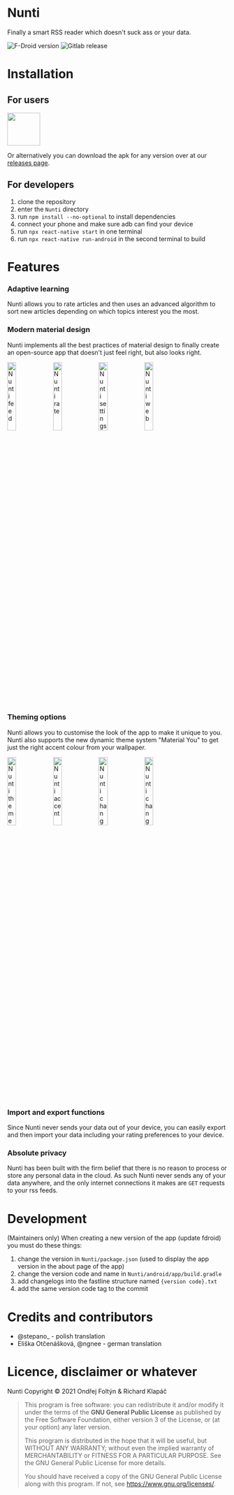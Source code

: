 # Nunti

Finally a smart RSS reader which doesn't suck ass or your data.

![F-Droid version](https://img.shields.io/f-droid/v/com.nunti.svg)
![Gitlab release](https://img.shields.io/gitlab/v/release/24697319)

# Installation

## For users

<a href="https://f-droid.org/en/packages/com.nunti/"><img src="https://fdroid.gitlab.io/artwork/badge/get-it-on.png" height="75"></a>

Or alternatively you can download the apk for any version over at our [releases page](https://gitlab.com/ondrejfoltyn/nunti-releases/-/raw/main/nunti-v1.1.0.apk).

## For developers

1. clone the repository
2. enter the `Nunti` directory
3. run `npm install --no-optional` to install dependencies
4. connect your phone and make sure adb can find your device
5. run `npx react-native start` in one terminal
6. run `npx react-native run-android` in the second terminal to build

# Features

### Adaptive learning

Nunti allows you to rate articles and then uses an advanced algorithm to sort new articles depending on which topics interest you the most.

### Modern material design

Nunti implements all the best practices of material design to finally create an open-source app that doesn't just feel right, but also looks right.

<img src="https://gitlab.com/ondrejfoltyn/nunti/-/raw/master/fastlane/metadata/android/en-US/images/phoneScreenshots/03.jpg" alt="Nunti feed" width="20%" height="20%">
<img src="https://gitlab.com/ondrejfoltyn/nunti/-/raw/master/fastlane/metadata/android/en-US/images/phoneScreenshots/04.jpg" alt="Nunti rate" width="20%" height="20%">
<img src="https://gitlab.com/ondrejfoltyn/nunti/-/raw/master/fastlane/metadata/android/en-US/images/phoneScreenshots/06.jpg" alt="Nunti settings" width="20%" height="20%">
<img src="https://gitlab.com/ondrejfoltyn/nunti/-/raw/master/fastlane/metadata/android/en-US/images/phoneScreenshots/13.jpg" alt="Nunti web" width="20%" height="20%">

### Theming options

Nunti allows you to customise the look of the app to make it unique to you. Nunti also supports the new dynamic theme system "Material You" to get just the right accent colour from your wallpaper.

<img src="https://gitlab.com/ondrejfoltyn/nunti/-/raw/master/fastlane/metadata/android/en-US/images/phoneScreenshots/09.jpg" alt="Nunti theme" width="20%" height="20%">
<img src="https://gitlab.com/ondrejfoltyn/nunti/-/raw/master/fastlane/metadata/android/en-US/images/phoneScreenshots/10.jpg" alt="Nunti accent" width="20%" height="20%">
<img src="https://gitlab.com/ondrejfoltyn/nunti/-/raw/master/fastlane/metadata/android/en-US/images/phoneScreenshots/11.jpg" alt="Nunti changed" width="20%" height="20%">
<img src="https://gitlab.com/ondrejfoltyn/nunti/-/raw/master/fastlane/metadata/android/en-US/images/phoneScreenshots/12.jpg" alt="Nunti changed 2" width="20%" height="20%">

### Import and export functions

Since Nunti never sends your data out of your device, you can easily export and then import your data including your rating preferences to your device.

### Absolute privacy

Nunti has been built with the firm belief that there is no reason to process or store any personal data in the cloud. As such Nunti never sends any of your data anywhere, and the only internet connections it makes are `GET` requests to your rss feeds. 

# Development

(Maintainers only) When creating a new version of the app (update fdroid) you must do these things:

1. change the version in `Nunti/package.json` (used to display the app version in the about page of the app)
2. change the version code and name in `Nunti/android/app/build.gradle`
3. add changelogs into the fastline structure named `{version code}.txt`
4. add the same version code tag to the commit

# Credits and contributors

- @stepano_ - polish translation
- Eliška Otčenášková, @ngnee - german translation

# Licence, disclaimer or whatever

Nunti Copyright &copy; 2021  Ondřej Foltýn & Richard Klapáč

> This program is free software: you can redistribute it and/or modify
> it under the terms of the **GNU General Public License** as published by
> the Free Software Foundation, either version 3 of the License, or
> (at your option) any later version.
> 
> This program is distributed in the hope that it will be useful,
> but WITHOUT ANY WARRANTY; without even the implied warranty of
> MERCHANTABILITY or FITNESS FOR A PARTICULAR PURPOSE.  See the
> GNU General Public License for more details.
> 
> You should have received a copy of the GNU General Public License
> along with this program.  If not, see <https://www.gnu.org/licenses/>.
